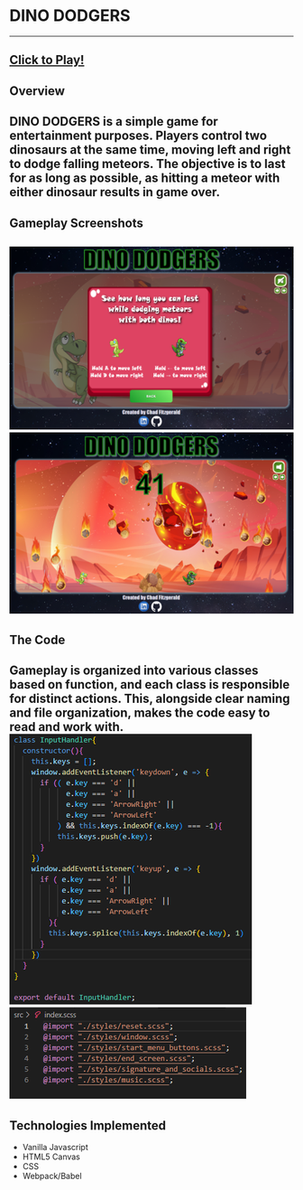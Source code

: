 # DINO DODGERS
---
[Click to Play!](https://chadfitz.github.io/DINO-DODGERS/)
---
## Overview
DINO DODGERS is a simple game for entertainment purposes. Players control two dinosaurs at the same time, moving left and right to dodge falling meteors. The objective is to last for as long as possible, as hitting a meteor with either dinosaur results in game over.  
---
## Gameplay Screenshots
![](./src/readme_screenshots/instructions.PNG)  
![](./src/readme_screenshots/gameplay.PNG)  
---
## The Code
Gameplay is organized into various classes based on function, and each class is responsible for distinct actions. This, alongside clear naming and file organization, makes the code easy to read and work with.
![](./src/readme_screenshots/input_handler.PNG)  
![](./src/readme_screenshots/index_scss.PNG)  
---  
## Technologies Implemented
- Vanilla Javascript
- HTML5 Canvas
- CSS
- Webpack/Babel